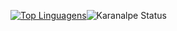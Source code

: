  [![Top Linguagens](https://github-readme-stats.vercel.app/api/top-langs/?username=leandronaldei&layout=compact)](https://github.com/anuraghazra/github-readme-stats)![Karanalpe Status](https://github-readme-stats.vercel.app/api?username=leandronaldei&show_icons=true)
